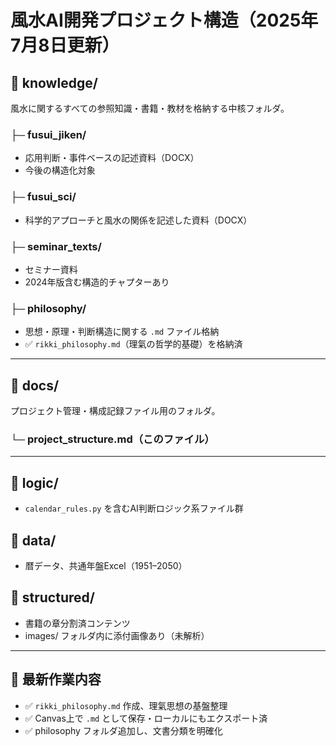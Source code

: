 # 風水AI開発プロジェクト構造（2025年7月8日更新）

## 📁 knowledge/
風水に関するすべての参照知識・書籍・教材を格納する中核フォルダ。

### ├─ fusui_jiken/
- 応用判断・事件ベースの記述資料（DOCX）
- 今後の構造化対象

### ├─ fusui_sci/
- 科学的アプローチと風水の関係を記述した資料（DOCX）

### ├─ seminar_texts/
- セミナー資料
- 2024年版含む構造的チャプターあり

### ├─ philosophy/
- 思想・原理・判断構造に関する `.md` ファイル格納
- ✅ `rikki_philosophy.md`（理氣の哲学的基礎）を格納済

---

## 📁 docs/
プロジェクト管理・構成記録ファイル用のフォルダ。

### └─ project_structure.md（このファイル）

---

## 📁 logic/
- `calendar_rules.py` を含むAI判断ロジック系ファイル群

## 📁 data/
- 暦データ、共通年盤Excel（1951–2050）

## 📁 structured/
- 書籍の章分割済コンテンツ
- images/ フォルダ内に添付画像あり（未解析）

---

## 🔧 最新作業内容

- ✅ `rikki_philosophy.md` 作成、理氣思想の基盤整理
- ✅ Canvas上で `.md` として保存・ローカルにもエクスポート済
- ✅ philosophy フォルダ追加し、文書分類を明確化
